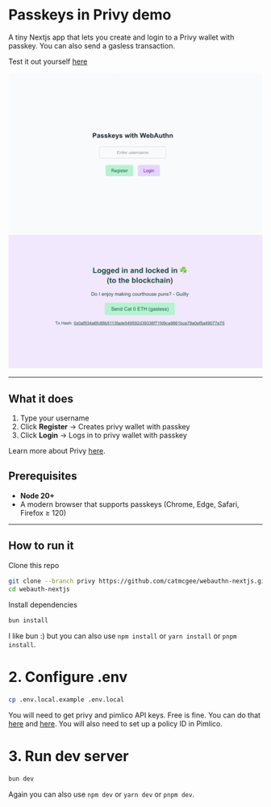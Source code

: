 # Passkeys in Privy demo

A tiny Nextjs app that lets you create and login to a Privy wallet with passkey. You can also send a gasless transaction.

Test it out yourself [here](https://privy.mcgee.cat)

![App homescreen](public/homescreen.png)
![Loggedin screen](public/loggedin.png)

---

## What it does

1. Type your username
1. Click **Register** → Creates privy wallet with passkey
1. Click **Login** → Logs in to privy wallet with passkey

Learn more about Privy [here](https://www.privy.io/).

## Prerequisites

- **Node 20+**
- A modern browser that supports passkeys (Chrome, Edge, Safari, Firefox ≥ 120)

---

## How to run it

Clone this repo

```bash
git clone --branch privy https://github.com/catmcgee/webauthn-nextjs.git privy-example
cd webauth-nextjs
```

Install dependencies

```bash
bun install
```

I like bun :) but you can also use `npm install` or `yarn install` or `pnpm install`.

# 2. Configure .env

```bash
cp .env.local.example .env.local
```

You will need to get privy and pimlico API keys. Free is fine. You can do that [here](https://dashboard.privy.io/) and [here](https://dashboard.pimlico.io/). You will also need to set up a policy ID in Pimlico.

# 3. Run dev server

```bash
bun dev
```

Again you can also use `npm dev` or `yarn dev` or `pnpm dev`.
